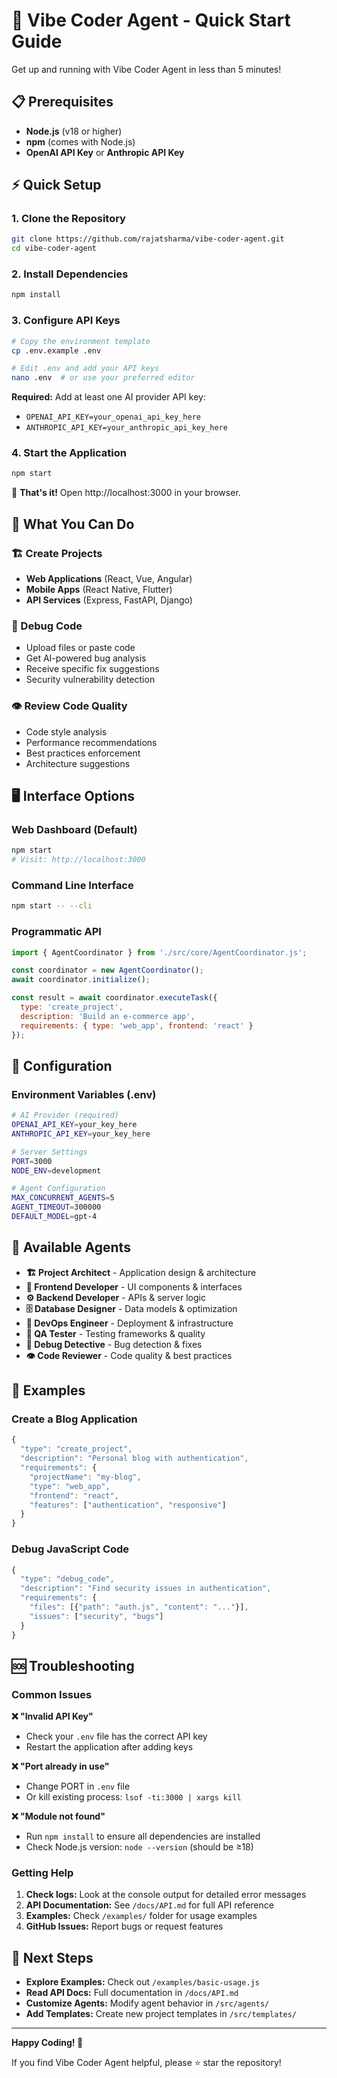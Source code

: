 # 🚀 Vibe Coder Agent - Quick Start Guide

Get up and running with Vibe Coder Agent in less than 5 minutes!

## 📋 Prerequisites

- **Node.js** (v18 or higher)
- **npm** (comes with Node.js)
- **OpenAI API Key** or **Anthropic API Key**

## ⚡ Quick Setup

### 1. Clone the Repository
```bash
git clone https://github.com/rajatsharma/vibe-coder-agent.git
cd vibe-coder-agent
```

### 2. Install Dependencies
```bash
npm install
```

### 3. Configure API Keys
```bash
# Copy the environment template
cp .env.example .env

# Edit .env and add your API keys
nano .env  # or use your preferred editor
```

**Required:** Add at least one AI provider API key:
- `OPENAI_API_KEY=your_openai_api_key_here`
- `ANTHROPIC_API_KEY=your_anthropic_api_key_here`

### 4. Start the Application
```bash
npm start
```

🎉 **That's it!** Open http://localhost:3000 in your browser.

## 🎯 What You Can Do

### 🏗️ Create Projects
- **Web Applications** (React, Vue, Angular)
- **Mobile Apps** (React Native, Flutter)
- **API Services** (Express, FastAPI, Django)

### 🐛 Debug Code
- Upload files or paste code
- Get AI-powered bug analysis
- Receive specific fix suggestions
- Security vulnerability detection

### 👁️ Review Code Quality
- Code style analysis
- Performance recommendations
- Best practices enforcement
- Architecture suggestions

## 🖥️ Interface Options

### Web Dashboard (Default)
```bash
npm start
# Visit: http://localhost:3000
```

### Command Line Interface
```bash
npm start -- --cli
```

### Programmatic API
```javascript
import { AgentCoordinator } from './src/core/AgentCoordinator.js';

const coordinator = new AgentCoordinator();
await coordinator.initialize();

const result = await coordinator.executeTask({
  type: 'create_project',
  description: 'Build an e-commerce app',
  requirements: { type: 'web_app', frontend: 'react' }
});
```

## 🔧 Configuration

### Environment Variables (.env)
```bash
# AI Provider (required)
OPENAI_API_KEY=your_key_here
ANTHROPIC_API_KEY=your_key_here

# Server Settings
PORT=3000
NODE_ENV=development

# Agent Configuration
MAX_CONCURRENT_AGENTS=5
AGENT_TIMEOUT=300000
DEFAULT_MODEL=gpt-4
```

## 🤖 Available Agents

- **🏗️ Project Architect** - Application design & architecture
- **🎨 Frontend Developer** - UI components & interfaces
- **⚙️ Backend Developer** - APIs & server logic
- **🗄️ Database Designer** - Data models & optimization
- **🚀 DevOps Engineer** - Deployment & infrastructure
- **🧪 QA Tester** - Testing frameworks & quality
- **🐛 Debug Detective** - Bug detection & fixes
- **👁️ Code Reviewer** - Code quality & best practices

## 📖 Examples

### Create a Blog Application
```javascript
{
  "type": "create_project",
  "description": "Personal blog with authentication",
  "requirements": {
    "projectName": "my-blog",
    "type": "web_app", 
    "frontend": "react",
    "features": ["authentication", "responsive"]
  }
}
```

### Debug JavaScript Code
```javascript
{
  "type": "debug_code",
  "description": "Find security issues in authentication",
  "requirements": {
    "files": [{"path": "auth.js", "content": "..."}],
    "issues": ["security", "bugs"]
  }
}
```

## 🆘 Troubleshooting

### Common Issues

**❌ "Invalid API Key"**
- Check your `.env` file has the correct API key
- Restart the application after adding keys

**❌ "Port already in use"**
- Change PORT in `.env` file
- Or kill existing process: `lsof -ti:3000 | xargs kill`

**❌ "Module not found"**
- Run `npm install` to ensure all dependencies are installed
- Check Node.js version: `node --version` (should be ≥18)

### Getting Help

1. **Check logs:** Look at the console output for detailed error messages
2. **API Documentation:** See `/docs/API.md` for full API reference
3. **Examples:** Check `/examples/` folder for usage examples
4. **GitHub Issues:** Report bugs or request features

## 🔗 Next Steps

- **Explore Examples:** Check out `/examples/basic-usage.js`
- **Read API Docs:** Full documentation in `/docs/API.md`
- **Customize Agents:** Modify agent behavior in `/src/agents/`
- **Add Templates:** Create new project templates in `/src/templates/`

---

**Happy Coding! 🎉** 

If you find Vibe Coder Agent helpful, please ⭐ star the repository!
